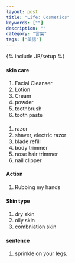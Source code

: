 ```yaml
---
layout: post
title: "Life: Cosmetics"
keywords: [""]
description: ""
category: "言葉"
tags: ["英語"]
---
```

{% include JB/setup %}

#### skin care
1. Facial Cleanser
2. Lotion
3. Cream
4. powder
5. toothbrush
6. tooth paste

####
1. razor
2. shaver, electric razor
4. blade refill
5. body trimmer
6. nose hair trimmer
7. nail clipper


#### Action
1. Rubbing my hands

#### Skin type
1. dry skin
2. oily skin
3. combniation skin

#### sentence
1. sprinkle on your legs.

